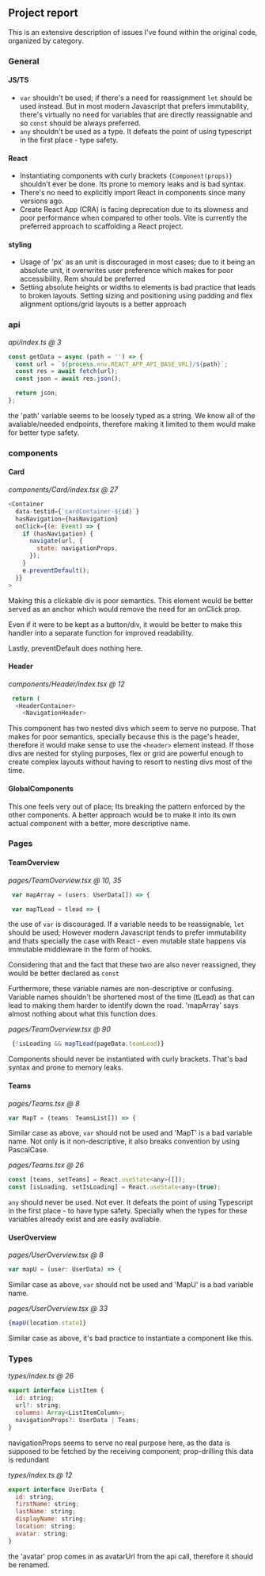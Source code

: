 ## Project report

This is an extensive description of issues I've found within the original code, organized by category.

### General

#### JS/TS
- `var` shouldn't be used; if there's a need for reassignment `let` should be used instead. But in most modern Javascript that prefers immutability, there's virtually no need for variables that are directly reassignable and so `const` should be always preferred.
- `any` shouldn't be used as a type. It defeats the point of using typescript in the first place - type safety.
#### React
- Instantiating components with curly brackets `{Component(props)}` shouldn't ever be done. Its prone to memory leaks and is bad syntax.
- There's no need to explicitly import React in components since many versions ago.
- Create React App (CRA) is facing deprecation due to its slowness and poor performance when compared to other tools. Vite is currently the preferred approach to scaffolding a React project.
#### styling
- Usage of 'px' as an unit is discouraged in most cases; due to it being an absolute unit, it overwrites user preference which makes for poor accessibility. Rem should be preferred
- Setting absolute heights or widths to elements is bad practice that leads to broken layouts. Setting sizing and positioning using padding and flex alignment options/grid layouts is a better approach

### api

_api/index.ts @ 3_
```javascript
const getData = async (path = '') => {
  const url = `${process.env.REACT_APP_API_BASE_URL}/${path}`;
  const res = await fetch(url);
  const json = await res.json();

  return json;
};
```

the 'path' variable seems to be loosely typed as a string. We know all of the avaliable/needed endpoints, therefore making it limited to them would make for better type safety.

### components

#### Card

_components/Card/index.tsx @ 27_
```javascript
<Container
  data-testid={`cardContainer-${id}`}
  hasNavigation={hasNavigation}
  onClick={(e: Event) => {
    if (hasNavigation) {
      navigate(url, {
        state: navigationProps,
      });
    }
    e.preventDefault();
  }}
>
```
Making this a clickable div is poor semantics. This element would be better served as an anchor which would remove the need for an onClick prop.

Even if it were to be kept as a button/div, it would be better to make this handler into a separate function for improved readability.

Lastly, preventDefault does nothing here.


#### Header

_components/Header/index.tsx @ 12_
```javascript
 return (
  <HeaderContainer>
    <NavigationHeader>
```
This component has two nested divs which seem to serve no purpose. That makes for poor semantics, specially because this is the page's header, therefore it would make sense to use the `<header>` element instead. If those divs are nested for styling purposes, flex or grid are powerful enough to create complex layouts without having to resort to nesting divs most of the time.


#### GlobalComponents

This one feels very out of place; Its breaking the pattern enforced by the other components. A better approach would be to make it into its own actual component with a better, more descriptive name.

### Pages

#### TeamOverview

_pages/TeamOverview.tsx @ 10, 35_
```javascript
 var mapArray = (users: UserData[]) => {
```

```javascript
 var mapTLead = tlead => {
```
the use of `var` is discouraged. If a variable needs to be reassignable, `let` should be used; However modern Javascript tends to prefer immutability and thats specially the case with React - even mutable state happens via immutable middleware in the form of hooks.

Considering that and the fact that these two are also never reassigned, they would be better declared as 
`const`

Furthermore, these variable names are non-descriptive or confusing. Variable names shouldn't be shortened most of the time (tLead) as that can lead to making them harder to identify down the road.
'mapArray' says almost nothing about what this function does.

_pages/TeamOverview.tsx @ 90_
```javascript
 {!isLoading && mapTLead(pageData.teamLead)}
```
Components should never be instantiated with curly brackets. That's bad syntax and prone to memory leaks.



#### Teams

_pages/Teams.tsx @ 8_
```javascript
var MapT = (teams: TeamsList[]) => {
```
Similar case as above, `var` should not be used and 'MapT' is a bad variable name.
Not only is it non-descriptive, it also breaks convention by using PascalCase.

_pages/Teams.tsx @ 26_
```javascript
const [teams, setTeams] = React.useState<any>([]);
const [isLoading, setIsLoading] = React.useState<any>(true);
```

`any` should never be used. Not ever. It defeats the point of using Typescript in the first place - to have type safety.
Specially when the types for these variables already exist and are easily avaliable.

#### UserOverview

_pages/UserOverview.tsx @ 8_
```javascript
var mapU = (user: UserData) => {
```
Similar case as above, `var` should not be used and 'MapU' is a bad variable name.

_pages/UserOverview.tsx @ 33_
```javascript
{mapU(location.state)}
```
Similar case as above, it's bad practice to instantiate a component like this. 

### Types
_types/index.ts @ 26_
```javascript
export interface ListItem {
  id: string;
  url?: string;
  columns: Array<ListItemColumn>;
  navigationProps?: UserData | Teams;
}
```
navigationProps seems to serve no real purpose here, as the data is supposed to be fetched by the receiving component; prop-drilling this data is redundant


_types/index.ts @ 12_
```javascript
export interface UserData {
  id: string;
  firstName: string;
  lastName: string;
  displayName: string;
  location: string;
  avatar: string;
}
```
the 'avatar' prop comes in as avatarUrl from the api call, therefore it should be renamed.


